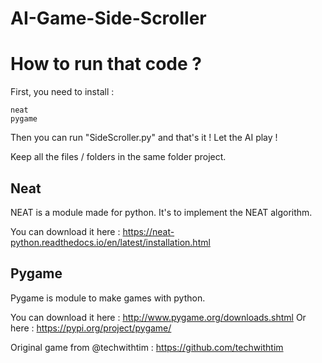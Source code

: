 # AI-Game-Side-Scroller


# How to run that code ?

First, you need to install :

```
neat
pygame
```

Then you can run "SideScroller.py" and that's it !
Let the AI play !

Keep all the files / folders in the same folder project.

## Neat

NEAT is a module made for python. It's to implement the NEAT algorithm.

You can download it here : https://neat-python.readthedocs.io/en/latest/installation.html


## Pygame

Pygame is module to make games with python.

You can download it here : http://www.pygame.org/downloads.shtml
Or here : https://pypi.org/project/pygame/


Original game from @techwithtim : https://github.com/techwithtim  
